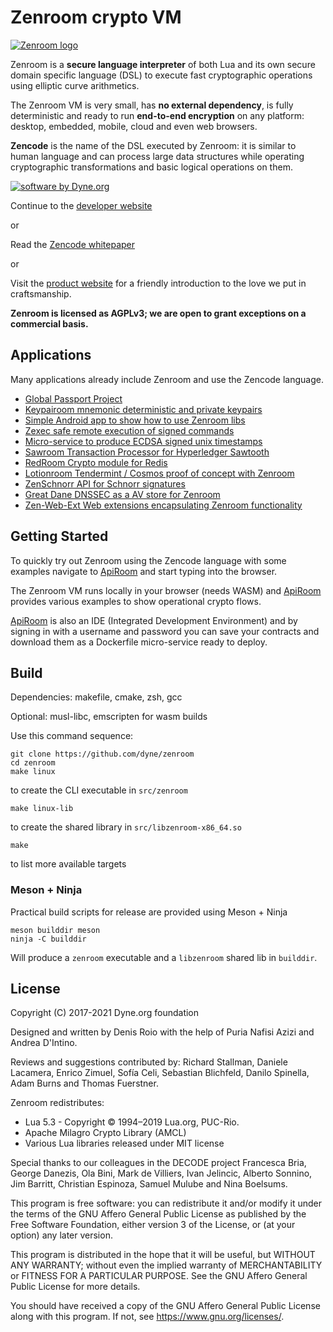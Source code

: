 <!--
SPDX-FileCopyrightText: 2017-2021 Dyne.org foundation

SPDX-License-Identifier: AGPL-3.0-or-later
-->

# Zenroom crypto VM

[![Zenroom logo](https://files.dyne.org/zenroom/logos/zenroom_logotype.png)](https://dev.zenroom.org)

Zenroom is a **secure language interpreter** of both Lua and its own
secure domain specific language (DSL) to execute fast cryptographic
operations using elliptic curve arithmetics.

The Zenroom VM is very small, has **no external dependency**, is fully
deterministic and ready to run **end-to-end encryption** on any platform:
desktop, embedded, mobile, cloud and even web browsers.

**Zencode** is the name of the DSL executed by Zenroom: it is similar
to human language and can process large data structures while
operating cryptographic transformations and basic logical operations
on them.

[![software by Dyne.org](https://files.dyne.org/software_by_dyne.png)](http://www.dyne.org)

Continue to the [developer website](https://dev.zenroom.org/)

or

Read the [Zencode whitepaper](https://files.dyne.org/zenroom/Zenroom_Whitepaper.pdf)

or

Visit the [product website](http://zenroom.org/) for a friendly
introduction to the love we put in craftsmanship.

**Zenroom is licensed as AGPLv3; we are open to grant exceptions on a commercial basis.**

## Applications

Many applications already include Zenroom and use the Zencode language.

- [Global Passport Project](https://globalpassportproject.org)
- [Keypairoom mnemonic deterministic and private keypairs](https://github.com/LedgerProject/keypairoom)
- [Simple Android app to show how to use Zenroom libs](https://github.com/dyne/Zenroom-Android-app)
- [Zexec safe remote execution of signed commands](https://github.com/dyne/zexec)
- [Micro-service to produce ECDSA signed unix timestamps](https://github.com/dyne/zenstamp)
- [Sawroom Transaction Processor for Hyperledger Sawtooth](https://github.com/dyne/sawroom)
- [RedRoom Crypto module for Redis](https://github.com/dyne/redroom)
- [Lotionroom Tendermint / Cosmos proof of concept with Zenroom](https://github.com/dyne/lotionroom)
- [ZenSchnorr API for Schnorr signatures](https://github.com/wires/zenschnorr)
- [Great Dane DNSSEC as a AV store for Zenroom](https://github.com/dyne/great-dane)
- [Zen-Web-Ext Web extensions encapsulating Zenroom functionality](https://github.com/LedgerProject/zen-web-ext)

## Getting Started

To quickly try out Zenroom using the Zencode language with some
examples navigate to [ApiRoom](https://apiroom.net) and start typing
into the browser.

The Zenroom VM runs locally in your browser (needs WASM) and
[ApiRoom](https://apiroom.net) provides various examples to show
operational crypto flows.

[ApiRoom](https://apiroom.net) is also an IDE (Integrated Development
Environment) and by signing in with a username and password you can
save your contracts and download them as a Dockerfile micro-service
ready to deploy.

## Build

Dependencies: makefile, cmake, zsh, gcc

Optional: musl-libc, emscripten for wasm builds

Use this command sequence:

```
git clone https://github.com/dyne/zenroom
cd zenroom
make linux
```

to create the CLI executable in `src/zenroom`

```
make linux-lib
```

to create the shared library in `src/libzenroom-x86_64.so`

```
make
```

to list more available targets

### Meson + Ninja

Practical build scripts for release are provided using Meson + Ninja

```
meson builddir meson
ninja -C builddir
```

Will produce a `zenroom` executable and a `libzenroom` shared lib in `builddir`.

## License

Copyright (C) 2017-2021 Dyne.org foundation

Designed and written by Denis Roio with the help of Puria Nafisi Azizi and Andrea D'Intino.

Reviews and suggestions contributed by: Richard Stallman, Daniele
Lacamera, Enrico Zimuel, Sofía Celi, Sebastian Blichfeld, Danilo
Spinella, Adam Burns and Thomas Fuerstner.

Zenroom redistributes:
- Lua 5.3 - Copyright © 1994–2019 Lua.org, PUC-Rio.
- Apache Milagro Crypto Library (AMCL)
- Various Lua libraries released under MIT license

Special thanks to our colleagues in the DECODE project Francesca
Bria, George Danezis, Ola Bini, Mark de Villiers, Ivan Jelincic,
Alberto Sonnino, Jim Barritt, Christian Espinoza, Samuel Mulube and
Nina Boelsums.

This program is free software: you can redistribute it and/or modify
it under the terms of the GNU Affero General Public License as
published by the Free Software Foundation, either version 3 of the
License, or (at your option) any later version.
 
This program is distributed in the hope that it will be useful, but
WITHOUT ANY WARRANTY; without even the implied warranty of
MERCHANTABILITY or FITNESS FOR A PARTICULAR PURPOSE.  See the GNU
Affero General Public License for more details.

You should have received a copy of the GNU Affero General Public
License along with this program.  If not, see
<https://www.gnu.org/licenses/>.
